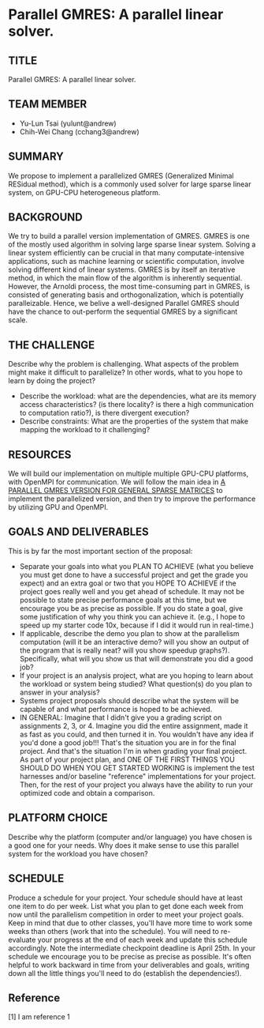 Parallel GMRES: A parallel linear solver.
============

## TITLE

Parallel GMRES: A parallel linear solver.

## TEAM MEMBER

- Yu-Lun Tsai (yulunt@andrew)
- Chih-Wei Chang (cchang3@andrew)

## SUMMARY

We propose to implement a parallelized GMRES (Generalized Minimal RESidual
method), which is a commonly used solver for large sparse linear system, on
GPU-CPU heterogeneous platform.

## BACKGROUND

We try to build a parallel version implementation of GMRES. GMRES is one of the
mostly used algorithm in solving large sparse linear system. Solving a linear
system efficiently can be crucial in that many computate-intensive applications,
such as machine learning or scientific computation, involve solving different
kind of linear systems. GMRES is by itself an iterative method, in which the
main flow of the algorithm is inherently sequential. However, the Arnoldi
process, the most time-consuming part in GMRES, is consisted of generating basis
and orthogonalization, which is potentially paralleizable. Hence, we belive a
well-designed Parallel GMRES should have the chance to out-perform the
sequential GMRES by a significant scale.

<!-- If your project involves accelerating a compute-intensive application, describe -->
<!-- the application or piece of the application you are going to implement in more -->
<!-- detail. This description need only be a few paragraphs. It might be helpful to -->
<!-- include a block diagram or pseudocode of the basic idea. An important detail is -->
<!-- what aspects of the problem might benefit from parallelism? and why? -->


## THE CHALLENGE

Describe why the problem is challenging. What aspects of the problem might make
it difficult to parallelize? In other words, what to you hope to learn by doing
the project?

- Describe the workload: what are the dependencies, what are its memory access
  characteristics? (is there locality? is there a high communication to
  computation ratio?), is there divergent execution?
- Describe constraints: What are the properties of the system that make mapping
  the workload to it challenging?

## RESOURCES

We will build our implementation on multiple multiple GPU-CPU platforms, with
OpenMPI for communication. We will follow the main idea in [A PARALLEL GMRES VERSION FOR GENERAL SPARSE MATRICES](https://www.irisa.fr/sage/jocelyne/publis/1990/etna-1995.pdf)
to implement the parallelized version, and then try to improve the performance
by utilizing GPU and OpenMPI.

## GOALS AND DELIVERABLES

This is by far the most important section of the proposal:

- Separate your goals into what you PLAN TO ACHIEVE (what you believe you must
  get done to have a successful project and get the grade you expect) and an
  extra goal or two that you HOPE TO ACHIEVE if the project goes really well and
  you get ahead of schedule. It may not be possible to state precise performance
  goals at this time, but we encourage you be as precise as possible. If you do
  state a goal, give some justification of why you think you can achieve it.
  (e.g., I hope to speed up my starter code 10x, because if I did it would run
  in real-time.)
- If applicable, describe the demo you plan to show at the parallelism
  computation (will it be an interactive demo? will you show an output of the
  program that is really neat? will you show speedup graphs?). Specifically,
  what will you show us that will demonstrate you did a good job?
- If your project is an analysis project, what are you hoping to learn about the
  workload or system being studied? What question(s) do you plan to answer in
  your analysis?
- Systems project proposals should describe what the system will be capable of
  and what performance is hoped to be achieved.
- IN GENERAL: Imagine that I didn't give you a grading script on assignments 2,
  3, or 4. Imagine you did the entire assignment, made it as fast as you could,
  and then turned it in. You wouldn't have any idea if you'd done a good job!!!
  That's the situation you are in for the final project. And that's the
  situation I'm in when grading your final project. As part of your project
  plan, and ONE OF THE FIRST THINGS YOU SHOULD DO WHEN YOU GET STARTED WORKING
  is implement the test harnesses and/or baseline "reference" implementations
  for your project. Then, for the rest of your project you always have the
  ability to run your optimized code and obtain a comparison.

## PLATFORM CHOICE
Describe why the platform (computer and/or language) you have chosen is a good
one for your needs. Why does it make sense to use this parallel system for the
workload you have chosen?

## SCHEDULE
Produce a schedule for your project. Your schedule should have at least one item
to do per week. List what you plan to get done each week from now until the
parallelism competition in order to meet your project goals. Keep in mind that
due to other classes, you'll have more time to work some weeks than others (work
that into the schedule). You will need to re-evaluate your progress at the end
of each week and update this schedule accordingly. Note the intermediate
checkpoint deadline is April 25th. In your schedule we encourage you to be
precise as precise as possible. It's often helpful to work backward in time from
your deliverables and goals, writing down all the little things you'll need to
do (establish the dependencies!).

## Reference

[1] I am reference 1

<!-- ## Welcome to GitHub Pages -->

<!-- You can use the [editor on GitHub](https://github.com/stormysun513/pcap-final/edit/gh-pages/README.md) to maintain and preview the content for your website in Markdown files. -->

<!-- Whenever you commit to this repository, GitHub Pages will run [Jekyll](https://jekyllrb.com/) to rebuild the pages in your site, from the content in your Markdown files. -->

<!-- ### Markdown -->

<!-- Markdown is a lightweight and easy-to-use syntax for styling your writing. It includes conventions for -->

<!-- ```markdown -->
<!-- Syntax highlighted code block -->

<!-- # Header 1 -->
<!-- ## Header 2 -->
<!-- ### Header 3 -->

<!-- - Bulleted -->
<!-- - List -->

<!-- 1. Numbered -->
<!-- 2. List -->

<!-- **Bold** and _Italic_ and `Code` text -->

<!-- [Link](url) and ![Image](src) -->
<!-- ``` -->

<!-- For more details see [GitHub Flavored Markdown](https://guides.github.com/features/mastering-markdown/). -->

<!-- ### Jekyll Themes -->

<!-- Your Pages site will use the layout and styles from the Jekyll theme you have selected in your [repository settings](https://github.com/stormysun513/pcap-final/settings). The name of this theme is saved in the Jekyll `_config.yml` configuration file. -->

<!-- ### Support or Contact -->

<!-- Having trouble with Pages? Check out our [documentation](https://help.github.com/categories/github-pages-basics/) or [contact support](https://github.com/contact) and we’ll help you sort it out. -->
